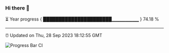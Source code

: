 ### Hi there 👋

⏳ Year progress { ██████████████████████▁▁▁▁▁▁▁▁ } 74.18 %

---

⏰ Updated on Thu, 28 Sep 2023 18:12:55 GMT

![Progress Bar CI](https://github.com/liununu/liununu/workflows/Progress%20Bar%20CI/badge.svg)

